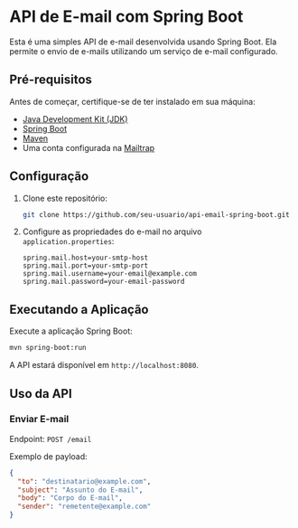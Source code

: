 
# API de E-mail com Spring Boot

Esta é uma simples API de e-mail desenvolvida usando Spring Boot. Ela permite o envio de e-mails utilizando um serviço de e-mail configurado.

## Pré-requisitos

Antes de começar, certifique-se de ter instalado em sua máquina:

- [Java Development Kit (JDK)](https://www.oracle.com/java/technologies/javase-downloads.html)
- [Spring Boot](https://spring.io/projects/spring-boot)
- [Maven](https://maven.apache.org/)
- Uma conta configurada na [Mailtrap](https://mailtrap.io/)

## Configuração

1. Clone este repositório:

   ```bash
   git clone https://github.com/seu-usuario/api-email-spring-boot.git
   ```

2. Configure as propriedades do e-mail no arquivo `application.properties`:

   ```properties
   spring.mail.host=your-smtp-host
   spring.mail.port=your-smtp-port
   spring.mail.username=your-email@example.com
   spring.mail.password=your-email-password
   ```

## Executando a Aplicação

Execute a aplicação Spring Boot:

```bash
mvn spring-boot:run
```

A API estará disponível em `http://localhost:8080`.

## Uso da API

### Enviar E-mail

Endpoint: `POST /email`

Exemplo de payload:

```json
{
  "to": "destinatario@example.com",
  "subject": "Assunto do E-mail",
  "body": "Corpo do E-mail",
  "sender": "remetente@example.com"
}
```
